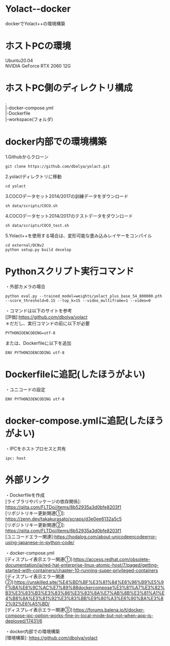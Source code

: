 # Yolact--docker
dockerでYolact++の環境構築

# ホストPCの環境
Ubuntu20.04  
NVIDIA GeForce RTX 2060 12G

# ホストPC側のディレクトリ構成
.  
|-docker-compose.yml  
|-Dockerfile  
|-workspace(フォルダ)  

# docker内部での環境構築
1.Githubからクローン
```Shell
git clone https://github.com/dbolya/yolact.git
```
2.yolactディレクトリに移動
```Shell
cd yolact
```
3.COCOデータセット2014/2017の訓練データをダウンロード
```Shell
sh data/scripts/COCO.sh
```
4.COCOデータセット2014/2017のテストデータをダウンロード
```Shell
sh data/scripts/COCO_test.sh
```
5.Yolact++を使用する場合は、変形可能な畳み込みレイヤーをコンパイル
```Shell
cd external/DCNv2
python setup.py build develop
```

# Pythonスクリプト実行コマンド
・外部カメラの場合  
```Shell
python eval.py --trained_model=weights/yolact_plus_base_54_800000.pth --score_threshold=0.15 --top_k=15 --video_multiframe=1 --video=0
```

・コマンドは以下のサイトを参考  
[評価]:https://github.com/dbolya/yolact  
＊だだし、実行コマンドの前に以下が必要
```Shell
PYTHONIOENCODING=utf-8
```
または、Dockerfileに以下を追加
```Shell
ENV PYTHONIOENCODING utf-8
```

# Dockerfileに追記(したほうがよい)
・ユニコードの設定
```Shell
ENV PYTHONIOENCODING utf-8
```
# docker-compose.ymlに追記(したほうがよい)
・IPCをホストプロセスと共有
```Shell
ipc: host
```

# 外部リンク
・Dockerfileを作成  
[ライブラリやパッケージの依存関係]: https://qiita.com/FLTDoi/items/8b52935a3d0bfe8203f1  
[リポジトリキー更新関連①]: https://zenn.dev/takakurasato/scraps/d3e0ee6132a5c5  
[リポジトリキー更新関連②]: https://qiita.com/FLTDoi/items/8b52935a3d0bfe8203f1  
[ユニコードエラー関連]:https://hodalog.com/about-unicodeencodeerror-using-japanese-in-python-code/

・docker-compose.yml  
[ディスプレイ表示エラー関連①]:https://access.redhat.com/obsolete-documentation/ja/red-hat-enterprise-linux-atomic-host/7/paged/getting-started-with-containers/chapter-10-running-super-privileged-containers  
[ディスプレイ表示エラー関連②]:https://unskilled.site/%E4%BD%BF%E3%81%84%E6%96%B9%E5%9F%BA%E6%9C%AC%E7%89%88dockercompose%E3%81%A7%E3%82%B3%E3%83%B3%E3%83%86%E3%83%8A%E7%AB%8B%E3%81%A1%E4%B8%8A%E3%81%92%E3%83%BB%E9%80%A3%E6%90%BA%E3%82%92%E6%A5%BD/  
[ディスプレイ表示エラー関連③]:https://forums.balena.io/t/docker-compose-ipc-option-works-fine-in-local-mode-but-not-when-app-is-deployed/17431/6  

・docker内部での環境構築  
[環境構築]: https://github.com/dbolya/yolact

